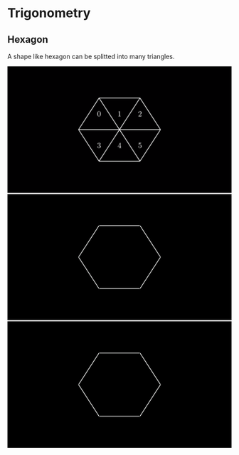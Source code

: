 # Trigonometry
## Hexagon

A shape like hexagon can be splitted into many triangles.

[![Test](/Media/Images/hexagon.png)](/Media/Videos/hexagon.mp4)
[![Test](/Media/gifs/Hexagon.gif)](/Media/Videos/hexagon.mp4)
[![](/Media/gifs/Hexagon.gif)](/Media/Videos/hexagon.mp4)
